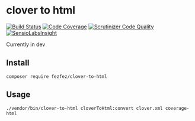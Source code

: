 # clover to html

[![Build Status](https://travis-ci.org/fezfez/clover-to-html.svg?branch=master)](https://travis-ci.org/fezfez/clover-to-html)
[![Code Coverage](https://scrutinizer-ci.com/g/fezfez/clover-to-html/badges/coverage.png?b=master)](https://scrutinizer-ci.com/g/fezfez/clover-to-html/?branch=master)
[![Scrutinizer Code Quality](https://scrutinizer-ci.com/g/fezfez/clover-to-html/badges/quality-score.png?b=master)](https://scrutinizer-ci.com/g/fezfez/clover-to-html/?branch=master)
[![SensioLabsInsight](https://insight.sensiolabs.com/projects/322a372b-337e-464d-a416-831441f5c7f2/small.png)](https://insight.sensiolabs.com/projects/322a372b-337e-464d-a416-831441f5c7f2)

Currently in dev

## Install

```
composer require fezfez/clover-to-html
```

## Usage

```
./vendor/bin/clover-to-html cloverToHtml:convert clover.xml coverage-html
```
